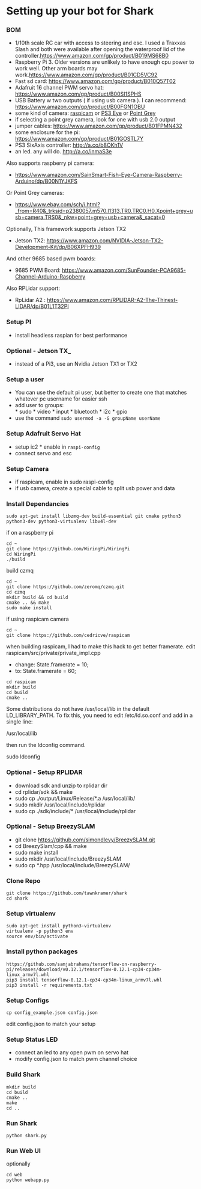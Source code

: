 # Setting up your bot for Shark #

### BOM ###
* 1/10th scale RC car with access to steering and esc. I used a Traxxas Slash and both were available after opening the waterproof lid of the controller.<https://www.amazon.com/gp/product/B019MS68B0>
* Raspberry Pi 3. Older versions are unlikely to have enough cpu power to work well. Other arm boards may work.<https://www.amazon.com/gp/product/B01CD5VC92>
* Fast sd card: <https://www.amazon.com/gp/product/B010Q57T02>
* Adafruit 16 channel PWM servo hat: <https://www.amazon.com/gp/product/B00SI1SPHS>
* USB Battery w two outputs ( if using usb camera ). I can recommend: <https://www.amazon.com/gp/product/B00FGN1OBU>
* some kind of camera:
[raspicam](https://www.amazon.com/gp/product/B00N1YJKFS)
or [PS3 Eye](http://a.co/08GHjk2) or [Point Grey](http://www.ebay.com/sch/i.html?_nkw=point%20grey)
* if selecting a point grey camera, look for one with usb 2.0 output
* jumper cables: <https://www.amazon.com/gp/product/B01FPMN432>
* some enclosure for the pi: <https://www.amazon.com/gp/product/B01GOSTL7Y>
* PS3 SixAxis controller: <http://a.co/b8OKh1V>
* an led. any will do. <http://a.co/inmaS3e>

Also supports raspberry pi camera:
* https://www.amazon.com/SainSmart-Fish-Eye-Camera-Raspberry-Arduino/dp/B00N1YJKFS

Or Point Grey cameras:
* https://www.ebay.com/sch/i.html?_from=R40&_trksid=p2380057.m570.l1313.TR0.TRC0.H0.Xpoint+grey+usb+camera.TRS0&_nkw=point+grey+usb+camera&_sacat=0

Optionally, This framework supports Jetson TX2
* Jetson TX2: https://www.amazon.com/NVIDIA-Jetson-TX2-Development-Kit/dp/B06XPFH939

And other 9685 based pwm boards:
* 9685 PWM Board: https://www.amazon.com/SunFounder-PCA9685-Channel-Arduino-Raspberry

Also RPLidar support:
* RpLidar A2 : https://www.amazon.com/RPLIDAR-A2-The-Thinest-LIDAR/dp/B01L1T32PI

### Setup PI ###
* install headless raspian for best performance

### Optional - Jetson TX_
* instead of a Pi3, use an Nvidia Jetson TX1 or TX2

### Setup a user ###
* You can use the default pi user, but better to create one that matches whatever pc username for easier ssh
* add user to groups:  
        *  sudo 
        *  video 
        *  input 
        *  bluetooth 
        *  i2c 
        *  gpio
* use the command ```sudo usermod -a -G groupName userName``` 


### Setup Adafruit Servo Hat ###
* setup ic2
        *  enable in ```raspi-config```
* connect servo and esc

### Setup Camera
* if raspicam, enable in sudo raspi-config
* if usb camera, create a special cable to split usb power and data

### Install Dependancies
```
sudo apt-get install libzmq-dev build-essential git cmake python3 python3-dev python3-virtualenv libv4l-dev
```

if on a raspberry pi
```
cd ~
git clone https://github.com/WiringPi/WiringPi
cd WiringPi
./build
```

build czmq
```
cd ~
git clone https://github.com/zeromq/czmq.git
cd czmq
mkdir build && cd build
cmake .. && make
sudo make install
```

if using raspicam camera
```
cd ~
git clone https://github.com/cedricve/raspicam
```

when building raspicam, I had to make this hack to get better framerate.
edit raspicam/src/private/private_impl.cpp
* change: State.framerate            = 10;
* to:     State.framerate            = 60;

```
cd raspicam
mkdir build
cd build
cmake ..
```

Some distributions do not have /usr/local/lib in the default LD_LIBRARY_PATH. To
fix this, you need to edit /etc/ld.so.conf and add in a single line:

  /usr/local/lib

then run the ldconfig command.

  sudo ldconfig


### Optional - Setup RPLIDAR
* download sdk and unzip to rplidar dir
* cd rplidar/sdk && make
* sudo cp ./output/Linux/Release/*.a /usr/local/lib/
* sudo mkdir /usr/local/include/rplidar
* sudo cp ./sdk/include/* /usr/local/include/rplidar

### Optional - Setup BreezySLAM
* git clone https://github.com/simondlevy/BreezySLAM.git
* cd BreezySlam/cpp && make
* sudo make install
* sudo mkdir /usr/local/include/BreezySLAM
* sudo cp *.hpp /usr/local/include/BreezySLAM/
 
### Clone Repo
```
git clone https://github.com/tawnkramer/shark
cd shark
```

### Setup virtualenv

```
sudo apt-get install python3-virtualenv
virtualenv -p python3 env
source env/bin/activate
```

### Install python packages
```
https://github.com/samjabrahams/tensorflow-on-raspberry-pi/releases/download/v0.12.1/tensorflow-0.12.1-cp34-cp34m-linux_armv7l.whl
pip3 install tensorflow-0.12.1-cp34-cp34m-linux_armv7l.whl
pip3 install -r requirements.txt
```

### Setup Configs
```
cp config_example.json config.json  
```
edit config.json to match your setup

### Setup Status LED ###
* connect an led to any open pwm on servo hat
* modify config.json to match pwm channel choice

### Build Shark

```
mkdir build
cd build
cmake ..
make
cd ..
```

### Run Shark
```
python shark.py
```

### Run Web UI
optionally
```
cd web
python webapp.py
```
